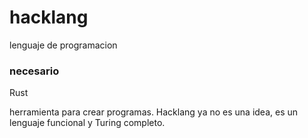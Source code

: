 # hacklang
lenguaje de programacion






### necesario

 Rust



herramienta para crear programas. Hacklang ya no es una idea, es un lenguaje funcional y Turing completo.
